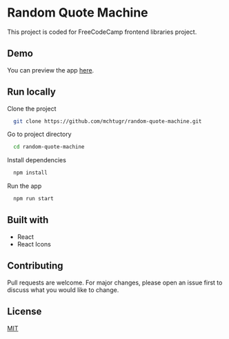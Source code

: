 # Random Quote Machine

This project is coded for FreeCodeCamp frontend libraries project.

## Demo

You can preview the app [here](https://murtazaaylak.github.io/random-quote-machine/).

## Run locally

Clone the project

```bash
  git clone https://github.com/mchtugr/random-quote-machine.git
```

Go to project directory

```bash
  cd random-quote-machine
```

Install dependencies

```bash
  npm install
```

Run the app

```bash
  npm run start
```

## Built with

- React
- React Icons

## Contributing

Pull requests are welcome.
For major changes, please open an issue first to discuss what you would like to change.

## License

[MIT](https://choosealicense.com/licenses/mit/)
